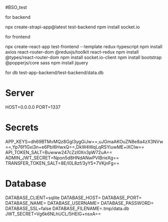 #BSO_test

for backend

npx create-strapi-app@latest test-backend
npm install socket.io

for frontend

npx create-react-app test-frontend --template redux-typescript
npm install axios react-router-dom @reduxjs/toolkit react-redux
npm install @types/react-router-dom
npm install socket.io-client
npm install bootstrap @popperjs/core sass
npm install jquery

for db
test-app-backend/test-backend/data.db

# Server
HOST=0.0.0.0
PORT=1337

# Secrets
APP_KEYS=dh69BTMvMQz8GgI3ygGiJw==,uJGmaAKOuZN8e8a4zX3NVw==,Yp76f1Gxi3n+e6PbI6HwxQ==,DkW4WqLqRSYiuwME+iXCIw==
API_TOKEN_SALT=Buwww247cZzl0Xn3pW72uA==
ADMIN_JWT_SECRET=Npon5d8HNdANwPVIBrieXg==
TRANSFER_TOKEN_SALT=8E/l0L8zf/3yY5+7VKjnFg==

# Database
DATABASE_CLIENT=sqlite
DATABASE_HOST=
DATABASE_PORT=
DATABASE_NAME=
DATABASE_USERNAME=
DATABASE_PASSWORD=
DATABASE_SSL=false
DATABASE_FILENAME=.tmp/data.db
JWT_SECRET=Vg6k6NLhUCL/5HElG+nsxA==
